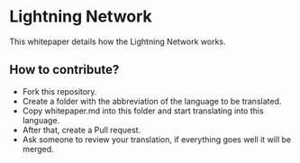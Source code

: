 # Lightning Network

This whitepaper details how the Lightning Network works.

## How to contribute?

- Fork this repository.
- Create a folder with the abbreviation of the language to be translated.
- Copy whitepaper.md into this folder and start translating into this language.
- After that, create a Pull request.
- Ask someone to review your translation, if everything goes well it will be merged.
